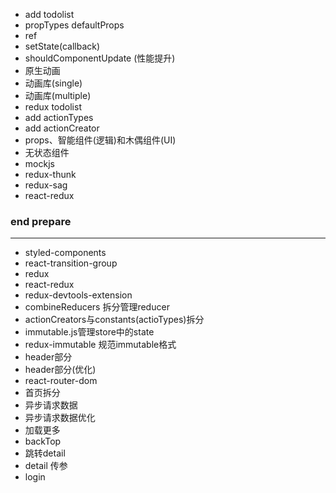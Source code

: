 - add todolist
- propTypes defaultProps
- ref
- setState(callback)
- shouldComponentUpdate (性能提升)
- 原生动画
- 动画库(single)
- 动画库(multiple)
- redux todolist
- add actionTypes
- add actionCreator
- props、智能组件(逻辑)和木偶组件(UI)
- 无状态组件
- mockjs
- redux-thunk
- redux-sag
- react-redux

### end prepare

---

- styled-components
- react-transition-group
- redux
- react-redux
- redux-devtools-extension
- combineReducers 拆分管理reducer
- actionCreators与constants(actioTypes)拆分
- immutable.js管理store中的state
- redux-immutable 规范immutable格式
- header部分
- header部分(优化)
- react-router-dom
- 首页拆分
- 异步请求数据
- 异步请求数据优化
- 加载更多
- backTop
- 跳转detail
- detail 传参
- login